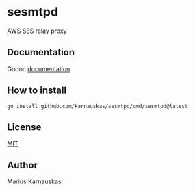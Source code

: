 # sesmtpd
AWS SES relay proxy

## Documentation
Godoc [documentation](https://godoc.org/github.com/karnauskas/sesmtpd)

## How to install
`go install github.com/karnauskas/sesmtpd/cmd/sesmtpd@latest`

## License
[MIT](LICENSE)

## Author
Marius Karnauskas

